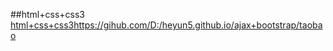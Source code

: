 ##html+css+css3
[html+css+css3](https://gihub.com/D:/heyun5.github.io/ajax+bootstrap/taobao)https://gihub.com/D:/heyun5.github.io/ajax+bootstrap/taobao
